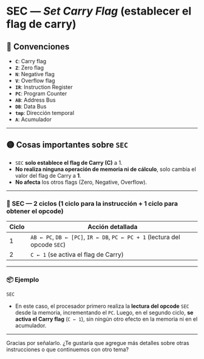 # SEC — *Set Carry Flag* (establecer el flag de carry)

## 🧠 Convenciones

- **`C`**: Carry flag
- **`Z`**: Zero flag
- **`N`**: Negative flag
- **`V`**: Overflow flag
- **`IR`**: Instruction Register
- **`PC`**: Program Counter
- **`AB`**: Address Bus
- **`DB`**: Data Bus
- **`tmp`**: Dirección temporal
- **`A`**: Acumulador

---

## 🟡 Cosas importantes sobre `SEC`

- `SEC` **solo establece el flag de Carry (C)** a 1.
- **No realiza ninguna operación de memoria ni de cálculo**, solo cambia el valor del flag de Carry a **1**.
- **No afecta** los otros flags (Zero, Negative, Overflow).

---

### 🔹 SEC — **2 ciclos** (1 ciclo para la instrucción + 1 ciclo para obtener el opcode)

| Ciclo | Acción detallada |
|-------|------------------|
| 1     | `AB ← PC`, `DB ← [PC]`, `IR ← DB`, `PC ← PC + 1` (lectura del opcode `SEC`) |
| 2     | `C ← 1` (se activa el flag de Carry) |

---

### 📦 Ejemplo

```asm
SEC
```

- En este caso, el procesador primero realiza la **lectura del opcode** `SEC` desde la memoria, incrementando el `PC`. Luego, en el segundo ciclo, **se activa el Carry flag** (`C ← 1`), sin ningún otro efecto en la memoria ni en el acumulador.

---

Gracias por señalarlo. ¿Te gustaría que agregue más detalles sobre otras instrucciones o que continuemos con otro tema?